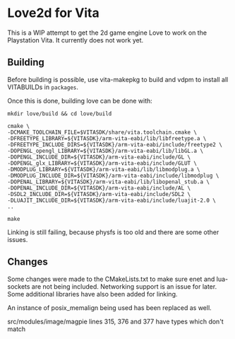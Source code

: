 # Love2d for Vita

This is a WIP attempt to get the 2d game engine Love to work on the Playstation Vita. It currently does not work yet.

## Building

Before building is possible, use vita-makepkg to build and vdpm to install all VITABUILDs in ``packages``.

Once this is done, building love can be done with:
```
mkdir love/build && cd love/build

cmake \
-DCMAKE_TOOLCHAIN_FILE=$VITASDK/share/vita.toolchain.cmake \
-DFREETYPE_LIBRARY=${VITASDK}/arm-vita-eabi/lib/libfreetype.a \
-DFREETYPE_INCLUDE_DIRS=${VITASDK}/arm-vita-eabi/include/freetype2 \
-DOPENGL_opengl_LIBRARY=${VITASDK}/arm-vita-eabi/lib/libGL.a \
-DOPENGL_INCLUDE_DIR=${VITASDK}/arm-vita-eabi/include/GL \
-DOPENGL_glx_LIBRARY=${VITASDK}/arm-vita-eabi/include/GLUT \
-DMODPLUG_LIBRARY=${VITASDK}/arm-vita-eabi/lib/libmodplug.a \
-DMODPLUG_INCLUDE_DIR=${VITASDK}/arm-vita-eabi/include/libmodplug \
-DOPENAL_LIBRARY=${VITASDK}/arm-vita-eabi/lib/libopenal_stub.a \
-DOPENAL_INCLUDE_DIR=${VITASDK}/arm-vita-eabi/include/AL \
-DSDL2_INCLUDE_DIR=${VITASDK}/arm-vita-eabi/include/SDL2 \
-DLUAJIT_INCLUDE_DIR=${VITASDK}/arm-vita-eabi/include/luajit-2.0 \
..

make
```

Linking is still failing, because physfs is too old and there are some other issues.

## Changes

Some changes were made to the CMakeLists.txt to make sure enet and lua-sockets are not being included. Networking support is an issue for later. Some additional libraries have also been added for linking.

An instance of posix_memalign being used has been replaced as well. 

src/modules/image/magpie lines 315, 376 and 377 have types which don't match
